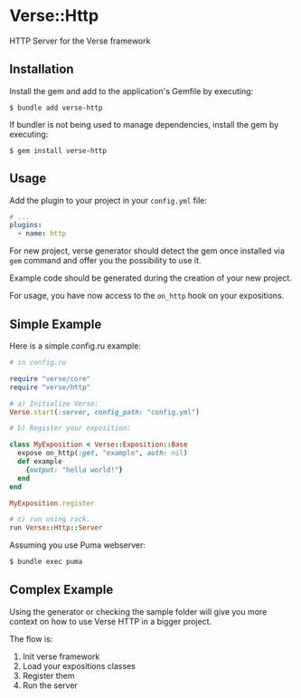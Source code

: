 # Verse::Http

HTTP Server for the Verse framework

## Installation

Install the gem and add to the application's Gemfile by executing:

    $ bundle add verse-http

If bundler is not being used to manage dependencies, install the gem by executing:

    $ gem install verse-http

## Usage

Add the plugin to your project in your `config.yml` file:

```yaml
# ...
plugins:
  - name: http
```

For new project, verse generator should detect the gem once installed via `gem` command and offer you the possibility to use it.

Example code should be generated during the creation of your new project.

For usage, you have now access to the `on_http` hook on your expositions.

## Simple Example

Here is a simple config.ru example:

```ruby
# in config.ru

require "verse/core"
require "verse/http"

# a) Initialize Verse:
Verse.start(:server, config_path: "config.yml")

# b) Register your exposition:

class MyExposition < Verse::Exposition::Base
  expose on_http(:get, "example", auth: nil)
  def example
    {output: "hello world!"}
  end
end

MyExposition.register

# c) run using rack.
run Verse::Http::Server
```

Assuming you use Puma webserver:

```bash
$ bundle exec puma
```

## Complex Example

Using the generator or checking the sample folder will give you more
context on how to use Verse HTTP in a bigger project.

The flow is:
1. Init verse framework
2. Load your expositions classes
3. Register them
4. Run the server